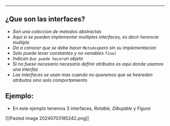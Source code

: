 
---
## ¿Que son las interfaces?

- *Son una coleccion de metodos abstractas*
- *Aqui si se pueden implementar multiples interfaces, es decir herencia multiple*
- *Da a conocer que se debe hacer `Metodos`pero sin su implementacion*
- *Solo puede tener constantes y no variables `final`*
- *Indican `Que puede hacer`un objeto*
- *Si no fuese necesario necesario definir atributos es aqui donde usamos una interfaz*
- *Las interfaces se usan mas cuando no queremos que se heereden atributos sino solo comportamiento*

## Ejemplo:
- En este ejemplo tenemos 3 interfaces, *Rotable*, *Dibujable* y *Figura*

![[Pasted image 20240703185242.png]]

